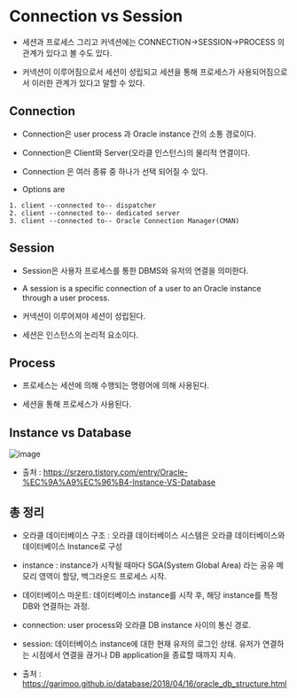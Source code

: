 # Connection vs Session

- 세션과 프로세스 그리고 커넥션에는 CONNECTION->SESSION->PROCESS 의 관계가 있다고 볼 수도 있다. 

- 커넥션이 이루어짐으로서 세션이 성립되고 세션을 통해 프로세스가 사용되어짐으로서 이러한 관계가 있다고 말할 수 있다.

## Connection

- Connection은 user process 과 Oracle instance 간의 소통 경로이다. 

- Connection은 Client와 Server(오라클 인스턴스)의 물리적 연결이다.

- Connection 은 여러 종류 중 하나가 선택 되어질 수 있다.

- Options are

```
1. client --connected to-- dispatcher
2. client --connected to-- dedicated server
3. client --connected to-- Oracle Connection Manager(CMAN)
```

## Session

- Session은 사용자 프로세스를 통한 DBMS와 유저의 연결을 의미한다. 

- A session is a specific connection of a user to an Oracle instance through a user process. 

- 커넥션이 이루어져야 세션이 성립된다. 

- 세션은 인스턴스의 논리적 요소이다. 

## Process

- 프로세스는 세션에 의해 수행되는 명령어에 의해 사용된다. 

- 세션을 통해 프로세스가 사용된다.


## Instance vs Database

![image](https://user-images.githubusercontent.com/77392444/115215529-8ec12900-a13e-11eb-9689-5128dc403dcf.png)

- 출처 : https://srzero.tistory.com/entry/Oracle-%EC%9A%A9%EC%96%B4-Instance-VS-Database


## 총 정리

- 오라클 데이터베이스 구조 : 오라클 데이터베이스 시스템은 오라클 데이터베이스와 데이터베이스 Instance로 구성

- instance : instance가 시작될 때마다 SGA(System Global Area) 라는 공유 메모리 영역이 할당, 백그라운드 프로세스 시작.

- 데이터베이스 마운트: 데이터베이스 instance를 시작 후, 해당 instance를 특정 DB와 연결하는 과정.

- connection: user process와 오라클 DB instance 사이의 통신 경로.
- session: 데이터베이스 instance에 대한 현재 유저의 로그인 상태. 유저가 연결하는 시점에서 연결을 끊거나 DB application을 종료할 때까지 지속.


- 출처 : https://garimoo.github.io/database/2018/04/16/oracle_db_structure.html
